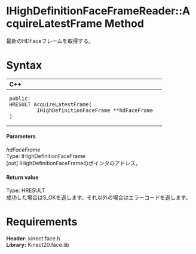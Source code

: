 IHighDefinitionFaceFrameReader::AcquireLatestFrame Method  
===========================================  

最新のHDFaceフレームを取得する。 <span id="syntaxSection"></span>

Syntax  
======  

<table>
<colgroup>
<col width="100%" />
</colgroup>
<thead>
<tr class="header">
<th align="left">C++</th>
</tr>
</thead>
<tbody>
<tr class="odd">
<td align="left"><pre><code>public:  
HRESULT AcquireLatestFrame(  
         IHighDefinitionFaceFrame **hdFaceFrame  
)</code></pre></td>
</tr>
</tbody>
</table>

<span id="ID4EG"></span>
#### Parameters  

*hdFaceFrame*    
Type: IHighDefinitionFaceFrame  
[out] IHighDefinitionFaceFrameのポインタのアドレス。  

<span id="ID4EP"></span>
#### Return value  

Type: HRESULT  
成功した場合はS\_OKを返します。それ以外の場合はエラーコードを返します。  

<span id="requirements"></span>

Requirements  
============  

**Header:** kinect.face.h  
**Library:** Kinect20.face.lib  



<!--Please do not edit the data in the comment block below.-->
<!--
TOCTitle : AcquireLatestFrame Method
RLTitle : IHighDefinitionFaceFrameReader::AcquireLatestFrame Method
KeywordK : AcquireLatestFrame method
KeywordK : IHighDefinitionFaceFrameReader::AcquireLatestFrame method
KeywordF : IHighDefinitionFaceFrameReader::AcquireLatestFrame
KeywordF : AcquireLatestFrame
KeywordF : Microsoft.Kinect.face.IHighDefinitionFaceFrameReader.AcquireLatestFrame(IHighDefinitionFaceFrame@)
KeywordA : M:Microsoft.Kinect.face.IHighDefinitionFaceFrameReader.AcquireLatestFrame(IHighDefinitionFaceFrame@)
AssetID : M:Microsoft.Kinect.face.IHighDefinitionFaceFrameReader.AcquireLatestFrame(IHighDefinitionFaceFrame@)
Locale : en-us
CommunityContent : 1
APIType : Managed
APILocation : 
APIName : Microsoft.Kinect.face.IHighDefinitionFaceFrameReader::AcquireLatestFrame
TargetOS : Windows
TopicType : kbSyntax
DevLang : C++
DocSet : K4Wv2
ProjType : K4Wv2Proj
Technology : Kinect for Windows
Product : Kinect for Windows SDK v2
productversion : 20
-->
